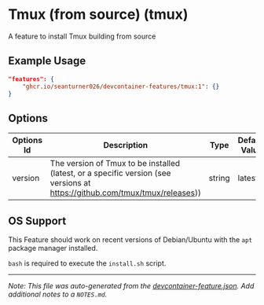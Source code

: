 
# Tmux (from source) (tmux)

A feature to install Tmux building from source

## Example Usage

```json
"features": {
    "ghcr.io/seanturner026/devcontainer-features/tmux:1": {}
}
```

## Options

| Options Id | Description | Type | Default Value |
|-----|-----|-----|-----|
| version | The version of Tmux to be installed (latest, or a specific version (see versions at https://github.com/tmux/tmux/releases)) | string | latest |

## OS Support

This Feature should work on recent versions of Debian/Ubuntu with the `apt` package manager installed.

`bash` is required to execute the `install.sh` script.

---

_Note: This file was auto-generated from the [devcontainer-feature.json](https://github.com/seanturner026/devcontainer-features/blob/main/src/tmux/devcontainer-feature.json).  Add additional notes to a `NOTES.md`._
